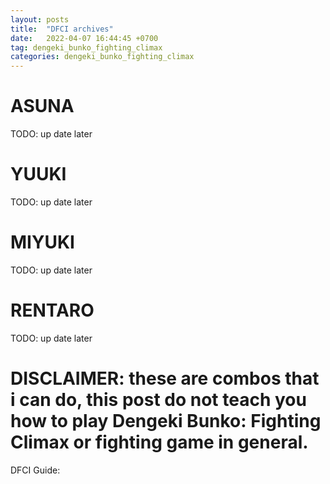 ```yaml
---
layout: posts
title:  "DFCI archives"
date:   2022-04-07 16:44:45 +0700
tag: dengeki_bunko_fighting_climax
categories: dengeki_bunko_fighting_climax
---
```


# ASUNA

TODO: up date later

# YUUKI
TODO: up date later

# MIYUKI
TODO: up date later

# RENTARO
TODO: up date later


# DISCLAIMER: these are combos that i can do, this post do not teach you how to play Dengeki Bunko: Fighting Climax or fighting game in general. 

DFCI Guide: